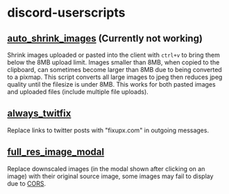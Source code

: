 # discord-userscripts
## [auto_shrink_images](https://github.com/NeverDecaf/discord-userscripts/raw/master/auto_shrink_images.user.js) (Currently not working)
Shrink images uploaded or pasted into the client with `ctrl+v` to bring them below the 8MB upload limit. Images smaller than 8MB, when copied to the clipboard, can sometimes become larger than 8MB due to being converted to a pixmap. This script converts all large images to jpeg then reduces jpeg quality until the filesize is under 8MB. This works for both pasted images and uploaded files (include multiple file uploads).
## [always_twitfix](https://github.com/NeverDecaf/discord-userscripts/raw/master/always_twitfix.user.js)
Replace links to twitter posts with "fixupx.com" in outgoing messages.
## [full_res_image_modal](https://github.com/NeverDecaf/discord-userscripts/raw/master/full_res_image_modal.user.js)
Replace downscaled images (in the modal shown after clicking on an image) with their original source image, some images may fail to display due to [CORS](https://developer.mozilla.org/en-US/docs/Web/HTTP/CORS).